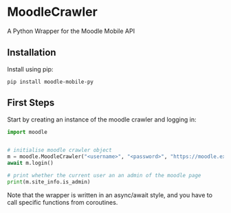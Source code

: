 # MoodleCrawler
A Python Wrapper for the Moodle Mobile API

## Installation
Install using pip:
```shell
pip install moodle-mobile-py
```

## First Steps
Start by creating an instance of the moodle crawler and logging in:
```python
import moodle


# initialise moodle crawler object
m = moodle.MoodleCrawler("<username>", "<password>", "https://moodle.example.com")
await m.login()

# print whether the current user an an admin of the moodle page
print(m.site_info.is_admin)
```

Note that the wrapper is written in an async/await style, and you have to call specific functions
from coroutines.

